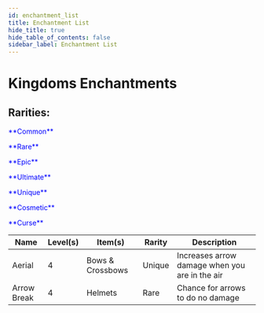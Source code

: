 ```yaml
---
id: enchantment_list
title: Enchantment List
hide_title: true
hide_table_of_contents: false
sidebar_label: Enchantment List
---
```

# Kingdoms Enchantments

## Rarities:
<p style="color:blue">**Common**</p>
<p style="color:blue">**Rare**</p>
<p style="color:blue">**Epic**</p>
<p style="color:blue">**Ultimate**</p>
<p style="color:blue">**Unique**</p>
<p style="color:blue">**Cosmetic**</p>
<p style="color:blue">**Curse**</p>

| Name        | Level(s) | Item(s)                          | Rarity | Description                                                                        |
| ----------- | -------- | -------------------------------- | ------ | ---------------------------------------------------------------------------------- |
| Aerial      | 4        | Bows & Crossbows                 | Unique | Increases arrow damage when you are in the air                                     |
| Arrow Break | 4        | Helmets                          | Rare   | Chance for arrows to do no damage                                                  |
